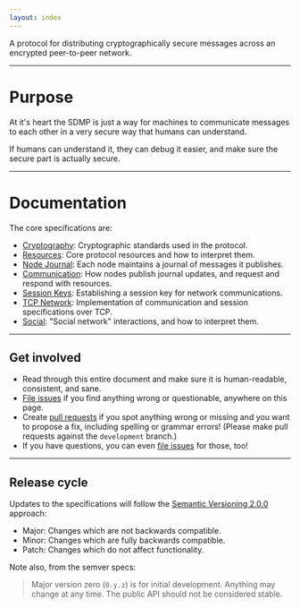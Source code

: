 ```yaml
---
layout: index
---
```



A protocol for distributing cryptographically secure messages across an encrypted
peer-to-peer network.

---

# Purpose

At it's heart the SDMP is just a way for machines to communicate messages to each
other in a very secure way that humans can understand.

If humans can understand it, they can debug it easier, and make sure the secure
part is actually secure.

---

# Documentation

The core specifications are:

* [Cryptography](/docs/cryptography): Cryptographic standards used in the protocol.
* [Resources](/docs/resources): Core protocol resources and how to interpret them.
* [Node Journal](/docs/journal): Each node maintains a journal of messages it publishes.
* [Communication](/docs/communication): How nodes publish journal updates, and request
	and respond with resources.
* [Session Keys](/docs/session): Establishing a session key for network communications.
* [TCP Network](/docs/tcp): Implementation of communication and session specifications over TCP.
* [Social](/docs/social): "Social network" interactions, and how to interpret them.

---

## Get involved

* Read through this entire document and make sure it is human-readable, consistent, and sane.
* [File issues][issues] if you find anything wrong or questionable, anywhere on this page.
* Create [pull requests][pullrequest] if you spot anything wrong or missing and you want to
	propose a fix, including spelling or grammar errors! (Please make pull requests against
	the `development` branch.)
* If you have questions, you can even [file issues][issues] for those, too!

---

## Release cycle

Updates to the specifications will follow the [Semantic Versioning 2.0.0][semver] approach:

* Major: Changes which are not backwards compatible.
* Minor: Changes which are fully backwards compatible.
* Patch: Changes which do not affect functionality.

Note also, from the semver specs:

> Major version zero (`0.y.z`) is for initial development. Anything may change at any
> time. The public API should not be considered stable.


[sdmprepo]: https://github.com/sdmp
[vol]: http://veryopenlicense.com/
[semver]: http://semver.org/
[issues]: https://github.com/sdmp/sdmp.github.io/issues
[pullrequest]: https://github.com/sdmp/sdmp.github.io/pulls
